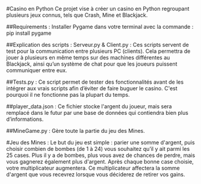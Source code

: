 #Casino en Python
Ce projet vise à créer un casino en Python regroupant plusieurs jeux connus, tels que Crash, Mine et Blackjack.

##Requirements :
Installer Pygame dans votre terminal avec la commande : pip install pygame

##Explication des scripts :
Serveur.py & Client.py :
Ces scripts servent de test pour la communication entre plusieurs PC (clients). Cela permettra de jouer à plusieurs en même temps sur des machines différentes au Blackjack, ainsi qu’un système de chat pour que les joueurs puissent communiquer entre eux.

##Tests.py :
Ce script permet de tester des fonctionnalités avant de les intégrer aux vrais scripts afin d’éviter de faire buguer le casino. C'est pourquoi il ne fonctionne pas la plupart du temps.

##player_data.json :
Ce fichier stocke l'argent du joueur, mais sera remplacé dans le futur par une base de données qui contiendra bien plus d’informations.

##MineGame.py :
Gère toute la partie du jeu des Mines.

#Jeu des Mines :
Le but du jeu est simple : parier une somme d'argent, puis choisir combien de bombes (de 1 à 24) vous souhaitez qu’il y ait parmi les 25 cases. Plus il y a de bombes, plus vous avez de chances de perdre, mais vous gagnerez également plus d'argent. Après chaque bonne case choisie, votre multiplicateur augmentera. Ce multiplicateur affectera la somme d'argent que vous recevrez lorsque vous déciderez de retirer vos gains.

